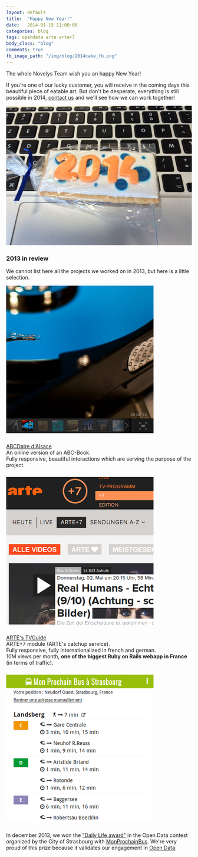 ```yaml
---
layout: default
title:  "Happy New Year!"
date:   2014-01-15 11:00:00
categories: blog
tags: opendata arte arte+7
body_class: "blog"
comments: true
fb_image_path: "/img/blog/2014cake_fb.png"
---
```


The whole Novelys Team wish you an happy New Year!

If you're one of our lucky customer, you will receive in the coming days this beautiful piece of eatable art. But don't be desperate, everything is still possible in 2014, [contact us](/contact.html) and we'll see how we can work together!

<img src="/img/blog/2014cake.jpg" alt="2014 cake" class="text-center" />

<h3>2013 in review</h3>

We cannot list here all the projects we worked on in 2013, but here is a little selection.

<div class="row-fluid">
  <div class="span2">
    <a href="/portfolio/abcalsace.html"><img src="/img/home/abcalsace.png" /></a>
  </div>
  <div class="span8">
    <p style="padding: 10px 0;">
      <a href="/portfolio/abcalsace.html">ABCDaire d'Alsace</a>
      <br/>
      An online version of an ABC-Book.
      <br/>
      Fully responsive, beautiful interactions which are serving the purpose of the project.
    </p>
  </div>
</div>

<div class="row-fluid">
  <div class="span2">
    <a href="/portfolio/artetvguide.html"><img src="/img/home/artetvguide.png" /></a>
  </div>
  <div class="span8">
    <p style="padding: 10px 0;">
      <a href="/portfolio/artetvguide.html">ARTE's TVGuide</a>
      <br/>
      ARTE+7 module (ARTE's catchup service).
      <br/>
      Fully responsive, fully internationalized in french and german.
      <br/>
      10M views per month, <strong>one of the biggest Ruby on Rails webapp in France</strong> (in terms of traffic).
    </p>
  </div>
</div>

<div class="row-fluid">
  <div class="span2">
    <a href="/portfolio/opendata.html"><img src="/img/home/opendata.png" /></a>
  </div>
  <div class="span8">
    <p style="padding: 10px 0;">
      In december 2013, we won the <a href="http://www.europtimist.eu/actualites/resultats-du-concours-open-data-et-felicitations-aux-gagnants" target="_blank">"Daily Life award"</a> in the Open Data contest organized by the City of Strasbourg with <a href="http://www.monprochainbus.eu" target="_blank">MonProchainBus</a>. We're very proud of this prize because it validates our engagement in <a href="/portfolio/opendata.html">Open Data</a>.
    </p>
  </div>
</div>
